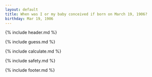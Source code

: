 ```yaml
---
layout: default
title: When was I or my baby conceived if born on March 19, 1906?
birthday: Mar 19, 1906
---
```


{% include header.md %}

{% include guess.md %}

{% include calculate.md %}

{% include safety.md %}

{% include footer.md %}



